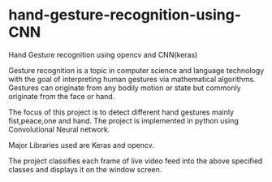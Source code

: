 # hand-gesture-recognition-using-CNN
Hand Gesture recognition using opencv and CNN(keras)

Gesture recognition is a topic in computer science and language technology with the goal of interpreting human gestures via mathematical algorithms. Gestures can originate from any bodily motion or state but commonly originate from the face or hand.

The focus of this project is to detect different hand gestures mainly fist,peace,one and hand. The project is implemented in python using Convolutional Neural network.

Major Libraries used are Keras and opencv.

The project classifies each frame of live video feed into the above specified classes and displays it on the window screen.
